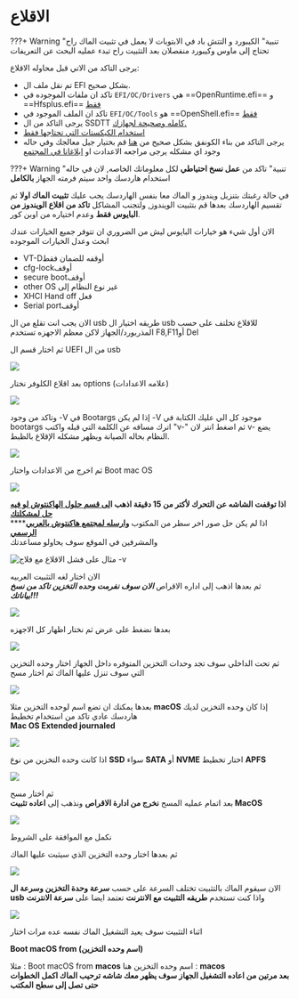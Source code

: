 # الاقلاع

???+ Warning "تنبية"
	الكيبورد و التتش باد في الابتوبات لا يعمل في تثبيت الماك راح تحتاج إلى ماوس وكيبورد منفصلان بعد التثبيت راح تبدء عمليه البحث عن التعريفات

يرجى التاكد من الاتي قبل محاوله الاقلاع:

- تم نقل ملف ال EFI بشكل صحيح.
- تاكد ان ملفات  الموجوده في `EFI/OC/Drivers` هي ==OpenRuntime.efi== و ==Hfsplus.efi== [فقط](/EFI-setup/Opencore/)
- تاكد ان الملف الموجود في `EFI/OC/Tools` هو ==OpenShell.efi== [فقط]((/EFI-setup/Opencore/))
- يرجى التاكد من ال SSDTT [كامله وصحيحة لجهازك.](/EFI-setup/ACPI)
- [استخدام الكيكستات التي تحتاجها فقط](/EFI-setup/gathering-kexts/)
- يرجى التاكد من بناء الكونفق بشكل صحيح من [هنا](https://opencore.slowgeek.com/) قم بختيار جيل معالجك وفي حاله وجود اي مشكله يرجى مراجعه الاعدادت او [ابلاغانا في المجتمع](https://forum.هاكنتوش.com)

???+ Warning "تنبية"
	تاكد من **عمل نسخ احتياطي** لكل معلوماتك الخاصه, لان في حاله استخدام هاردسك واحد سيتم فرمته الجهاز **بالكامل**

في حالة رغبتك بتنزيل ويندوز و الماك معا بنفس الهاردسك يجب عليك **تثبيت الماك اولا** ثم تقسيم الهاردسك بعدها قم بتثبيت الويندوز, ولتجنب المشاكل **تاكد من اقلاع الويندوز من البايوس فقط** وعدم اختياره من اوبن كور.

الان أول شيء هو خيارات البايوس ليش من الضروري ان تتوفر جميع الخيارات عندك ابحث وعدل الخيارات الموجوده

* VT-Dأوقفه للضمان فقط
* cfg-lockأوقف
* secure bootأوقف
* other OS غير نوع النظام إلى 
* XHCI Hand off فعل 
* Serial portأوقف

الان يجب انت تقلع من ال usb طريقه اختيار ال usb للاقلاع تخلتف على حسب المذربورد/الجهاز لاكن معظم الاجهزه تستخدم F8,F11أو Del

ثم اختار قسم ال UEFI من ال usb

![](../.gitbook/assets/photo_2019-11-18_20-30-14.jpg)

بعد اقلاع الكلوفر نختار options \(علامه الاعدادات\)

![](../.gitbook/assets/1.jpg)

وتاكد من وجود -V في Bootargs إذا لم يكن -V موجود كل الي عليك الكتابة في bootargs اترك مسافه عن الكلمة التي قبله واكتب "v-" ثم اضغط انتر لان v- يضع النظام بحاله الصيانة ويظهر مشكله الإقلاع بالظبط.

![](../.gitbook/assets/2%20%281%29.jpg)

ثم اخرج من الاعدادات واختار Boot mac OS

![](../.gitbook/assets/20191031_225323%20%281%29.jpg)

**اذا توقفت الشاشه عن التحرك لأكتر من 15 دقيقة اذهب ا**[**لى قسم حلول الهاكنتوش لو فيه حل لمشكلتك**](https://forum.هاكنتوش.com/forums/xhlul-alxakntush.18/)  
****اذا لم يكن حل صور اخر سطر من المكتوب [**وارسله لمجتمع هاكنتوش بالعربي الرسمي**](https://forum.هاكنتوش.com)  
والمشرفين في الموقع سوف يحاولو مساعدتك

![&#x645;&#x62B;&#x627;&#x644; &#x639;&#x644;&#x649; &#x641;&#x634;&#x644; &#x627;&#x644;&#x627;&#x642;&#x644;&#x627;&#x639; &#x645;&#x639; &#x641;&#x644;&#x627;&#x62C; -v](../.gitbook/assets/photo_2019-11-03_22-49-26.jpg)

الان اختار لغه التثبيت العربيه  
ثم بعدها اذهب إلى اداره الاقراص _**الان سوف نفرمت وحده التخزين تاكد من نسخ بياناتك!!!**_

![](../.gitbook/assets/image%20%2838%29%20%281%29.png)

بعدها نضغط على عرض ثم نختار اظهار كل الاجهزه

![](../.gitbook/assets/photo_2019-11-18_20-32-19.jpg)

ثم تحت الداخلي سوف تجد وحدات التخزين المتوفره داخل الجهاز اختار وحده التخزين التي سوف تنزل عليها الماك ثم اختار مسح

![](../.gitbook/assets/photo_2019-11-18_20-32-25.jpg)

بعدها يمكنك ان تضع اسم لوحده التخزين مثلا **macOS** إذا كان وحده التخزين لديك هاردسك عادي تاكد من استخدام تخطيط  
**Mac OS Extended journaled**

![](../.gitbook/assets/image%20%282%29.png)

اذا كانت وحده التخزين من نوع **SSD** سواء **SATA** أو **NVME** اختار تخطيط **APFS**

![](../.gitbook/assets/photo_2019-11-18_20-32-43%20%281%29.jpg)

ثم اختار مسح  
بعد اتمام عمليه المسح **نخرج من ادارة الاقراص** ونذهب إلى **اعاده تثبيت MacOS**

![](../.gitbook/assets/photo_2019-11-18_20-32-58.jpg)

نكمل مع الموافقة على الشروط

ثم بعدها اختار وحده التخزين الذي سيثبت عليها الماك

![](../.gitbook/assets/photo_2019-11-18_20-33-15.jpg)

الان سيقوم الماك بالتثبيت تختلف السرعة على حسب **سرعة وحدة التخزين وسرعة ال usb** واذا كنت تستخدم **طريقه التثبيت مع الانترنت** تعتمد ايضا على **سرعة الانترنت**

![](../.gitbook/assets/photo_2019-11-18_20-33-20.jpg)

اثناء التثبيت سوف يعيد التشغيل الماك نفسه عده مرات اختار

**Boot macOS from \(اسم وحده التخزين\)**

مثلا : Boot macOS from **macos** اسم وحده التخزين هنا : **macos  
بعد مرتين من اعاده التشغيل الجهاز سوف يظهر معك شاشه ترحيب الماك اكمل الخطوات حتى تصل إلى سطح المكتب**

